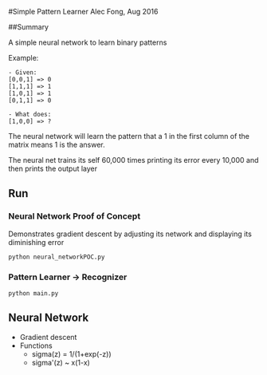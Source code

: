 #Simple Pattern Learner
Alec Fong, Aug 2016

##Summary

A simple neural network to learn binary patterns

Example:
```
- Given:
[0,0,1] => 0
[1,1,1] => 1
[1,0,1] => 1
[0,1,1] => 0

- What does:
[1,0,0] => ?
```
The neural network will learn the pattern that a 1 in the 
first column of the matrix means 1 is the answer.

The neural net trains its self 60,000 times printing its 
error every 10,000 and then prints the output layer

## Run
### Neural Network Proof of Concept
Demonstrates gradient descent by adjusting its network and displaying
its diminishing error
```
python neural_networkPOC.py
```
### Pattern Learner -> Recognizer
```
python main.py
```

## Neural Network

- Gradient descent
- Functions
	- sigma(z) = 1/(1+exp(-z))
	- sigma'(z) ~ x(1-x)
